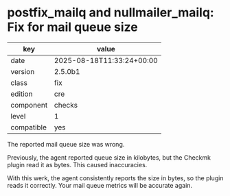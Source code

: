 [//]: # (werk v2)
# postfix_mailq and nullmailer_mailq: Fix for mail queue size

key        | value
---------- | ---
date       | 2025-08-18T11:33:24+00:00
version    | 2.5.0b1
class      | fix
edition    | cre
component  | checks
level      | 1
compatible | yes

The reported mail queue size was wrong.

Previously, the agent reported queue size in kilobytes, but the Checkmk plugin read it as bytes. This caused inaccuracies.

With this werk, the agent consistently reports the size in bytes, so the plugin reads it correctly. Your mail queue metrics will be accurate again.